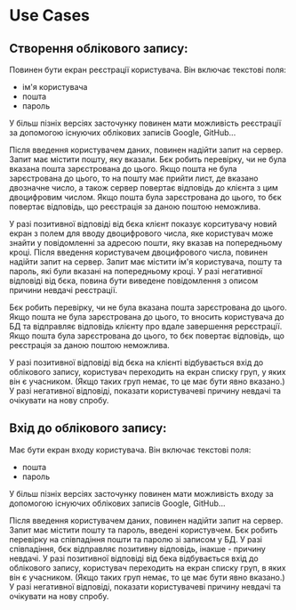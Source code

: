 # Use Cases

## Створення облікового запису:
Повинен бути екран реєстрації користувача. Він включає текстові поля:
 - ім'я користувача
 - пошта
 - пароль

У більш пізніх версіях засточунку повинен мати можливість реєстрації за допомогою існуючих облікових 
записів Google, GitHub...

Після введення користувачем даних, повинен надійти запит на сервер.
Запит має містити пошту, яку вказали. Бєк робить перевірку, чи не була вказана пошта зарєстрована до цього.
Якщо пошта не була зарєстрована до цього, то на пошту має прийти лист, де вказано двозначне число,
а також сервер повертає відповідь до клієнта з цим двоцифровим числом.
Якщо пошта була зарєстрована до цього, то бєк повертає відповідь, що реєстрація за даною поштою неможлива.

У разі позитивної відповіді від бєка клієнт показує корситувачу новий екран з полем для вводу двоцифрового числа,
яке користувач може знайти у повідомленні за адресою пошти, яку вказав на попередньому кроці.
Після введення користувачем двоцифрового числа, повинен надійти запит на сервер.
Запит має містити ім'я користувача, пошту та пароль, які були вказані на попередньому кроці.
У разі негативної відповіді від бєка, повина бути виведене повідомлення з описом причини невдачі реєстрації.

Бєк робить перевірку, чи не була вказана пошта зарєстрована до цього.
Якщо пошта не була зарєстрована до цього, то вносить користувача до БД та відправляє відповідь клієнту про
вдале завершення рерєстрації.
Якщо пошта була зарєстрована до цього, то бєк повертає відповідь, що реєстрація за даною поштою неможлива.

У разі позитивної відповіді від бєка на клієнті відбувається вхід до облікового запису, користувач переходить на екран списку груп, 
у яких він є учасником. (Якщо таких груп немає, то це має бути явно вказано.) У разі негативної відповіді, 
показати користувачеві причину невдачі та очікувати на нову спробу.

## Вхід до облікового запису:
Має бути екран входу користувача. Він включає текстові поля:
 - пошта
 - пароль

У більш пізніх версіях засточунку повинен мати можливість входу за допомогою існуючих облікових записів Google, GitHub...

Після введення користувачем даних, повинен надійти запит на сервер. 
Запит має містити пошту та пароль, введені користувчем.
Бєк робить перевірку на співпадіння пошти та паролю зі записом у БД.
У разі співпадіння, бєк відправляє позитивну відповідь, інакше - причину невдачі.
У разі позитивної відповіді від бека відбувається вхід до облікового запису, користувач переходить на екран списку груп, в яких він є учасником.
(Якщо таких груп немає, то це має бути явно вказано.) У разі негативної відповіді, показати користувачеві причину невдачі 
та очікувати на нову спробу.
